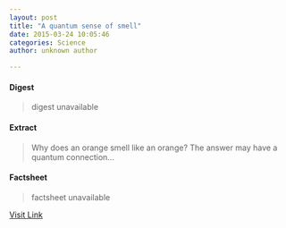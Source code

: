 ```yaml
---
layout: post
title: "A quantum sense of smell"
date: 2015-03-24 10:05:46
categories: Science
author: unknown author

---
```



#### Digest
>digest unavailable

#### Extract
>Why does an orange smell like an orange? The answer may have a quantum connection...

#### Factsheet
>factsheet unavailable

[Visit Link](http://feedproxy.google.com/~r/PhysicsWorld/~3/KfoH0WS60Qg/a-quantum-sense-of-smell)


